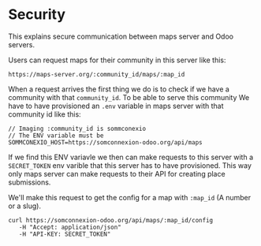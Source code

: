 # Security
This explains secure communication between maps server and Odoo servers.

Users can request maps for their community in this server like this:
```
https://maps-server.org/:community_id/maps/:map_id
```

When a request arrives the first thing we do is to check if we have a community with that `community_id`. To be able to serve this community
We have to have provisioned an `.env` variable in maps server with that community id like this:

```
// Imaging :community_id is sommconexio
// The ENV variable must be
SOMMCONEXIO_HOST=https://somconnexion-odoo.org/api/maps
```
If we find this ENV variavle we then can make requests to this server with a `SECRET_TOKEN` env varible that
this server has to have provisioned. This way only maps server can make requests to their API for creating
place submissions.

We'll make this request to get the config for a map with `:map_id` (A number or a slug).
```
curl https://somconnexion-odoo.org/api/maps/:map_id/config
   -H "Accept: application/json"
   -H "API-KEY: SECRET_TOKEN"
```
